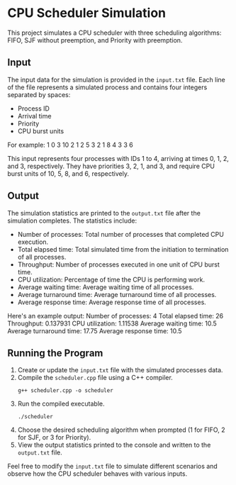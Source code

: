 # CPU Scheduler Simulation

This project simulates a CPU scheduler with three scheduling algorithms: FIFO, SJF without preemption, and Priority with preemption.

## Input
The input data for the simulation is provided in the `input.txt` file. Each line of the file represents a simulated process and contains four integers separated by spaces:
- Process ID
- Arrival time
- Priority
- CPU burst units

For example:
1 0 3 10
2 1 2 5
3 2 1 8
4 3 3 6

This input represents four processes with IDs 1 to 4, arriving at times 0, 1, 2, and 3, respectively. They have priorities 3, 2, 1, and 3, and require CPU burst units of 10, 5, 8, and 6, respectively.

## Output
The simulation statistics are printed to the `output.txt` file after the simulation completes. The statistics include:
- Number of processes: Total number of processes that completed CPU execution.
- Total elapsed time: Total simulated time from the initiation to termination of all processes.
- Throughput: Number of processes executed in one unit of CPU burst time.
- CPU utilization: Percentage of time the CPU is performing work.
- Average waiting time: Average waiting time of all processes.
- Average turnaround time: Average turnaround time of all processes.
- Average response time: Average response time of all processes.

Here's an example output:
Number of processes: 4
Total elapsed time: 26
Throughput: 0.137931
CPU utilization: 1.11538
Average waiting time: 10.5
Average turnaround time: 17.75
Average response time: 10.5


## Running the Program
1. Create or update the `input.txt` file with the simulated processes data.
2. Compile the `scheduler.cpp` file using a C++ compiler.
    ```
    g++ scheduler.cpp -o scheduler
    ```
3. Run the compiled executable.
    ```
    ./scheduler
    ```
4. Choose the desired scheduling algorithm when prompted (1 for FIFO, 2 for SJF, or 3 for Priority).
5. View the output statistics printed to the console and written to the `output.txt` file.

Feel free to modify the `input.txt` file to simulate different scenarios and observe how the CPU scheduler behaves with various inputs.
